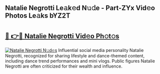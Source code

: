 ## Natalie Negrotti Le𝚊k𝚎d N𝚞𝚍e - Part-ZYx Vid𝚎o Photos Le𝚊ks bYZ2T

# <h2><a href="http://fbfhtdl.evod.top/?m=Natalie+Negrotti">🔗 👉🔴 Natalie Negrotti Vid𝚎o Ph𝚘t𝚘s</a></h2>

[![Natalie Negrotti N𝚞d𝚎s](https://i.imgur.com/8V9OHl7.gif)](http://fbfhtdl.evod.top/?m=Natalie+Negrotti)
Influential social media personality Natalie Negrotti, recognized for sharing lifestyle and dance-themed content, including dance trend performances and mini vlogs. Public figures Natalie Negrotti are often criticized for their wealth and influence. 

